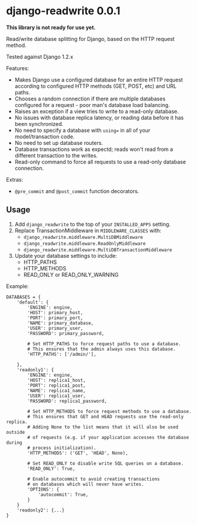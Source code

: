 django-readwrite 0.0.1
======================

**This library is not ready for use yet.**

Read/write database splitting for Django, based on the HTTP request method.

Tested against Django 1.2.x

Features:
* Makes Django use a configured database for an entire
  HTTP request according to configured HTTP methods
  (GET, POST, etc) and URL paths.
* Chooses a random connection if there are multiple
  databases configured for a request - poor man's
  database load balancing.
* Raises an exception if a view tries to write to a
  read-only database.
* No issues with database replica latency,
  or reading data before it has been synchronized.
* No need to specify a database with `using=`
  in all of your model/transaction code.
* No need to set up database routers.
* Database transactions work as expectd;
  reads won't read from a different transaction
  to the writes.
* Read-only command to force all requests to use a
  read-only database connection.

Extras:
* `@pre_commit` and `@post_commit` function decorators.

Usage
-----

1. Add `django_readwrite` to the top of your `INSTALLED_APPS` setting.
2. Replace TransactionMiddleware in `MIDDLEWARE_CLASSES` with:
    * `django_readwrite.middleware.MultiDBMiddleware`
    * `django_readwrite.middleware.ReadOnlyMiddleware`
    * `django_readwrite.middleware.MultiDBTransactionMiddleware`
3. Update your database settings to include:
    * HTTP_PATHS
    * HTTP_METHODS
    * READ_ONLY or READ_ONLY_WARNING

Example:

    DATABASES = {
        'default': {
            'ENGINE': engine,
            'HOST': primary_host,
            'PORT': primary_port,
            'NAME': primary_database,
            'USER': primary_user,
            'PASSWORD': primary_password,

            # Set HTTP_PATHS to force request paths to use a database.
            # This ensures that the admin always uses this database.
            'HTTP_PATHS': ['/admin/'],

        },
        'readonly1': {
            'ENGINE': engine,
            'HOST': replica1_host,
            'PORT': replica1_post,
            'NAME': replica1_name,
            'USER': replica1_user,
            'PASSWORD': replica1_password,

            # Set HTTP_METHODS to force request methods to use a database.
            # This ensures that GET and HEAD requests use the read-only replica.
            # Adding None to the list means that it will also be used outside
            # of requests (e.g. if your application accesses the database during
            # process initialization).
            'HTTP_METHODS': ('GET', 'HEAD', None),

            # Set READ_ONLY to disable write SQL queries on a database.
            'READ_ONLY': True,

            # Enable autocommit to avoid creating transactions
            # on databases which will never have writes.
            'OPTIONS': {
                'autocommit': True,
            }
        }
        'readonly2': {...}
    }
